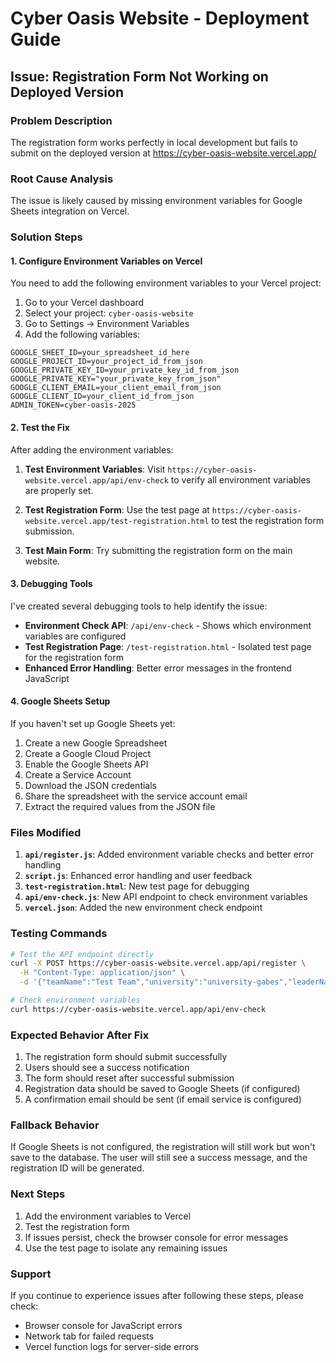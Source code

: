 # Cyber Oasis Website - Deployment Guide

## Issue: Registration Form Not Working on Deployed Version

### Problem Description
The registration form works perfectly in local development but fails to submit on the deployed version at https://cyber-oasis-website.vercel.app/

### Root Cause Analysis
The issue is likely caused by missing environment variables for Google Sheets integration on Vercel.

### Solution Steps

#### 1. Configure Environment Variables on Vercel

You need to add the following environment variables to your Vercel project:

1. Go to your Vercel dashboard
2. Select your project: `cyber-oasis-website`
3. Go to Settings → Environment Variables
4. Add the following variables:

```
GOOGLE_SHEET_ID=your_spreadsheet_id_here
GOOGLE_PROJECT_ID=your_project_id_from_json
GOOGLE_PRIVATE_KEY_ID=your_private_key_id_from_json
GOOGLE_PRIVATE_KEY="your_private_key_from_json"
GOOGLE_CLIENT_EMAIL=your_client_email_from_json
GOOGLE_CLIENT_ID=your_client_id_from_json
ADMIN_TOKEN=cyber-oasis-2025
```

#### 2. Test the Fix

After adding the environment variables:

1. **Test Environment Variables**: Visit `https://cyber-oasis-website.vercel.app/api/env-check` to verify all environment variables are properly set.

2. **Test Registration Form**: Use the test page at `https://cyber-oasis-website.vercel.app/test-registration.html` to test the registration form submission.

3. **Test Main Form**: Try submitting the registration form on the main website.

#### 3. Debugging Tools

I've created several debugging tools to help identify the issue:

- **Environment Check API**: `/api/env-check` - Shows which environment variables are configured
- **Test Registration Page**: `/test-registration.html` - Isolated test page for the registration form
- **Enhanced Error Handling**: Better error messages in the frontend JavaScript

#### 4. Google Sheets Setup

If you haven't set up Google Sheets yet:

1. Create a new Google Spreadsheet
2. Create a Google Cloud Project
3. Enable the Google Sheets API
4. Create a Service Account
5. Download the JSON credentials
6. Share the spreadsheet with the service account email
7. Extract the required values from the JSON file

### Files Modified

1. **`api/register.js`**: Added environment variable checks and better error handling
2. **`script.js`**: Enhanced error handling and user feedback
3. **`test-registration.html`**: New test page for debugging
4. **`api/env-check.js`**: New API endpoint to check environment variables
5. **`vercel.json`**: Added the new environment check endpoint

### Testing Commands

```bash
# Test the API endpoint directly
curl -X POST https://cyber-oasis-website.vercel.app/api/register \
  -H "Content-Type: application/json" \
  -d '{"teamName":"Test Team","university":"university-gabes","leaderName":"Test Leader","memberName":"Test Member","faculty":"Computer Science","studyLevel":"bachelor","fieldStudy":"Cybersecurity","leaderEmail":"test@example.com","leaderPhone":"+21612345678","cyberKnowledge":"beginner","hackathonExperience":"no"}'

# Check environment variables
curl https://cyber-oasis-website.vercel.app/api/env-check
```

### Expected Behavior After Fix

1. The registration form should submit successfully
2. Users should see a success notification
3. The form should reset after successful submission
4. Registration data should be saved to Google Sheets (if configured)
5. A confirmation email should be sent (if email service is configured)

### Fallback Behavior

If Google Sheets is not configured, the registration will still work but won't save to the database. The user will still see a success message, and the registration ID will be generated.

### Next Steps

1. Add the environment variables to Vercel
2. Test the registration form
3. If issues persist, check the browser console for error messages
4. Use the test page to isolate any remaining issues

### Support

If you continue to experience issues after following these steps, please check:
- Browser console for JavaScript errors
- Network tab for failed requests
- Vercel function logs for server-side errors
